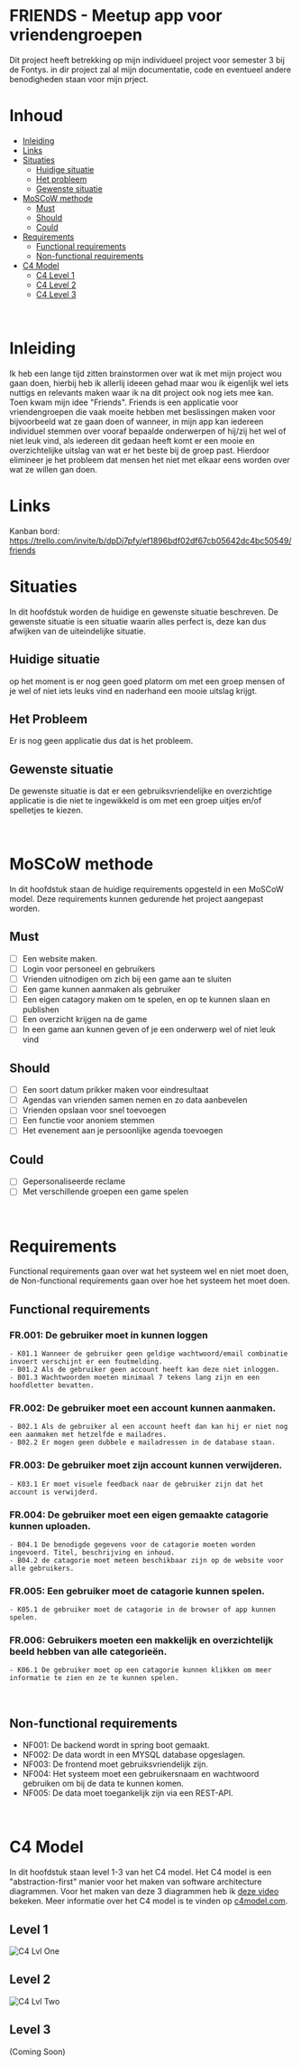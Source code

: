 # FRIENDS - Meetup app voor vriendengroepen

Dit project heeft betrekking op mijn individueel project voor semester 3 bij de Fontys. in dir project zal al mijn documentatie, code en eventueel andere benodigheden staan voor mijn prject.


# Inhoud

- [Inleiding](#Inleiding)
- [Links](#Links)
- [Situaties](#situaties)
    - [Huidige situatie](#huidige-situatie)
    - [Het probleem](#het-probleem)
    - [Gewenste situatie](#gewenste-situatie)
- [MoSCoW methode](#MoSCoW-methode)
    - [Must](#must)
    - [Should](#should)
    - [Could](#could)
- [Requirements](#Requirements)
    - [Functional requirements](#Functional-requirements)
    - [Non-functional requirements](#Non-functional-requirements)
- [C4 Model](#c4-model)
    - [C4 Level 1](#level-1)
    - [C4 Level 2](#level-2)
    - [C4 Level 3](#level-3)

 
<br>

# Inleiding

Ik heb een lange tijd zitten brainstormen over wat ik met mijn project wou gaan doen, hierbij heb ik allerlij ideeen gehad maar wou ik eigenlijk wel iets nuttigs en relevants maken waar ik na dit project ook nog iets mee kan. Toen kwam mijn idee "Friends". Friends is een applicatie voor vriendengroepen die vaak moeite hebben met beslissingen maken voor bijvoorbeeld wat ze gaan doen of wanneer, in mijn app kan iedereen individuel stemmen over vooraf bepaalde onderwerpen of hij/zij het wel of niet leuk vind, als iedereen dit gedaan heeft komt er een mooie en overzichtelijke uitslag van wat er het beste bij de groep past. Hierdoor elimineer je het probleem dat mensen het niet met elkaar eens worden over wat ze willen gan doen.

# Links

Kanban bord: https://trello.com/invite/b/dpDj7pfy/ef1896bdf02df67cb05642dc4bc50549/friends


# Situaties

In dit hoofdstuk worden de huidige en gewenste situatie beschreven. De gewenste situatie is een situatie waarin alles perfect is, deze kan dus afwijken van de uiteindelijke situatie.

## Huidige situatie

op het moment is er nog geen goed platorm om met een groep mensen of je wel of niet iets leuks vind en naderhand een mooie uitslag krijgt.

## Het Probleem

Er is nog geen applicatie dus dat is het probleem.

## Gewenste situatie

De gewenste situatie is dat er een gebruiksvriendelijke en overzichtige applicatie is die niet te ingewikkeld is om met een groep uitjes en/of spelletjes te kiezen.

<br>

# MoSCoW methode
In dit hoofdstuk staan de huidige requirements opgesteld in een MoSCoW model. Deze requirements kunnen gedurende het project aangepast worden.

## Must

* [ ] Een website maken.
* [ ] Login voor personeel en gebruikers
* [ ] Vrienden uitnodigen om zich bij een game aan te sluiten
* [ ] Een game kunnen aanmaken als gebruiker
* [ ] Een eigen catagory maken om te spelen,  en op te kunnen slaan en publishen
* [ ] Een overzicht krijgen na de game
* [ ] In een game aan kunnen geven of je een onderwerp wel of niet leuk vind

## Should

* [ ] Een soort datum prikker maken voor eindresultaat
* [ ] Agendas van vrienden samen nemen en zo data aanbevelen
* [ ] Vrienden opslaan voor snel toevoegen
* [ ]  Een functie voor anoniem stemmen
* [ ] Het evenement aan je persoonlijke agenda toevoegen

## Could

* [ ] Gepersonaliseerde reclame
* [ ] Met verschillende groepen een game spelen

<br>

# Requirements

Functional requirements gaan over wat het systeem wel en niet moet doen, de Non-functional requirements gaan over hoe het systeem het moet doen.

## Functional requirements

### FR.001: De gebruiker moet in kunnen loggen
    - K01.1 Wanneer de gebruiker geen geldige wachtwoord/email combinatie invoert verschijnt er een foutmelding.
    - B01.2 Als de gebruiker geen account heeft kan deze niet inloggen.
    - B01.3 Wachtwoorden moeten minimaal 7 tekens lang zijn en een hoofdletter bevatten.

### FR.002: De gebruiker moet een account kunnen aanmaken.
    - B02.1 Als de gebruiker al een account heeft dan kan hij er niet nog een aanmaken met hetzelfde e mailadres.
    - B02.2 Er mogen geen dubbele e mailadressen in de database staan.

### FR.003: De gebruiker moet zijn account kunnen verwijderen.
    - K03.1 Er moet visuele feedback naar de gebruiker zijn dat het account is verwijderd.

### FR.004: De gebruiker moet een eigen gemaakte catagorie kunnen uploaden.
    - B04.1 De benodigde gegevens voor de catagorie moeten worden ingevoerd. Titel, beschrijving en inhoud.
    - B04.2 de catagorie moet meteen beschikbaar zijn op de website voor alle gebruikers.

### FR.005: Een gebruiker moet de catagorie kunnen spelen.
    - K05.1 de gebruiker moet de catagorie in de browser of app kunnen spelen.

### FR.006: Gebruikers moeten een makkelijk en overzichtelijk beeld hebben van alle categorieën.
    - K06.1 De gebruiker moet op een catagorie kunnen klikken om meer informatie te zien en ze te kunnen spelen.
     
<br> 

## Non-functional requirements

- NF001: De backend wordt in spring boot gemaakt.
- NF002: De data wordt in een MYSQL database opgeslagen.
- NF003: De frontend moet gebruiksvriendelijk zijn.
- NF004: Het systeem moet een gebruikersnaam en wachtwoord gebruiken om bij de data te kunnen komen.
- NF005: De data moet toegankelijk zijn via een REST-API.

<br>

# C4 Model
In dit hoofdstuk staan level 1-3 van het C4 model. Het C4 model is een "abstraction-first" manier voor het maken van software architecture diagrammen. Voor het maken van deze 3 diagrammen heb ik [deze video](https://www.youtube.com/watch?v=x2-rSnhpw0g) bekeken. Meer informatie over het C4 model is te vinden op [c4model.com](https://c4model.com/).

## Level 1
![C4 Lvl One](https://github.com/fokkinkniels/friends/blob/master/Documentation/C4-Lvl_1.jpg?raw=true)
## Level 2
![C4 Lvl Two](https://github.com/fokkinkniels/friends/blob/master/Documentation/C4-Lvl_2.jpg?raw=true)
## Level 3
(Coming Soon)
